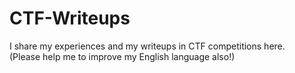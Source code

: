 # CTF-Writeups
I share my experiences and my writeups in CTF competitions here.\
(Please help me to improve my English language also!)
